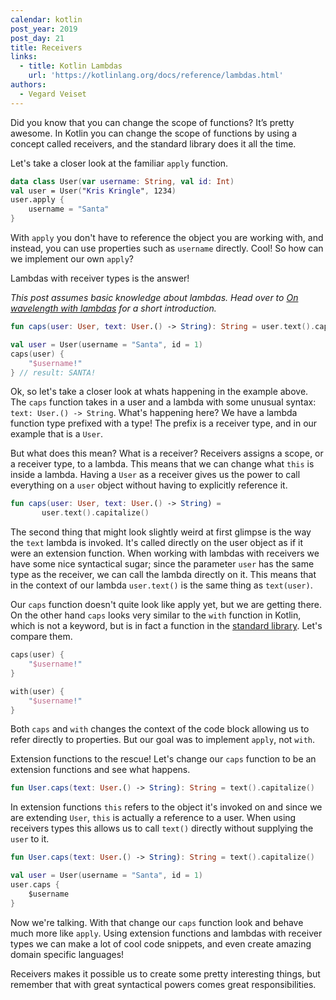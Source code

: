 ```yaml
---
calendar: kotlin
post_year: 2019
post_day: 21
title: Receivers
links:
  - title: Kotlin Lambdas
    url: 'https://kotlinlang.org/docs/reference/lambdas.html'
authors:
  - Vegard Veiset
---
```

Did you know that you can change the scope of functions? It’s pretty awesome. In Kotlin you can change the scope of functions by using a concept called receivers, and the standard library does it all the time. 

Let's take a closer look at the familiar `apply` function.

```kotlin
data class User(var username: String, val id: Int)
val user = User("Kris Kringle", 1234)
user.apply { 
    username = "Santa"
}
```

With `apply` you don't have to reference the object you are working with, and instead, you can use properties such as `username` directly. Cool! So how can we implement our own `apply`?

Lambdas with receiver types is the answer! 

*This post assumes basic knowledge about lambdas. Head over to [On wavelength with lambdas](https://kotlin.christmas/2019/18) for a short introduction.*

```kotlin
fun caps(user: User, text: User.() -> String): String = user.text().capitalize()

val user = User(username = "Santa", id = 1)
caps(user) {
    "$username!"
} // result: SANTA!
```

Ok, so let's take a closer look at whats happening in the example above. The `caps` function takes in a user and a lambda with some unusual syntax: `text: User.() -> String`. What's happening here? We have a lambda function type prefixed with a type! The prefix is a receiver type, and in our example that is a `User`.

But what does this mean? What is a receiver? Receivers assigns a scope, or a receiver type, to a lambda. This means that we can change what `this` is inside a lambda. Having a `User` as a receiver gives us the power to call everything on a `user` object without having to explicitly reference it.

```kotlin
fun caps(user: User, text: User.() -> String) =
       user.text().capitalize()
```

The second thing that might look slightly weird at first glimpse is the way the `text` lambda is invoked. It's called directly on the user object as if it were an extension function. When working with lambdas with receivers we have some nice syntactical sugar; since the parameter `user` has the same type as the receiver, we can call the lambda directly on it. This means that in the context of our lambda `user.text()` is the same thing as `text(user)`. 


Our `caps` function doesn't quite look like apply yet, but we are getting there. On the other hand `caps` looks very similar to the `with` function in Kotlin, which is not a keyword, but is in fact a function in the [standard library](https://github.com/JetBrains/kotlin/blob/master/libraries/stdlib/src/kotlin/util/Standard.kt). Let's compare them.

```kotlin
caps(user) {
    "$username!"
}

with(user) {
    "$username!"
}
```

Both `caps` and `with` changes the context of the code block allowing us to refer directly to properties. But our goal was to implement `apply`, not `with`. 

Extension functions to the rescue! Let's change our `caps` function to be an extension functions and see what happens. 

```kotlin
fun User.caps(text: User.() -> String): String = text().capitalize()
```

In extension functions `this` refers to the object it's invoked on and since we are extending `User`, `this` is actually a reference to a user. When using receivers types this allows us to call `text()` directly without supplying the `user` to it.

```kotlin
fun User.caps(text: User.() -> String): String = text().capitalize()

val user = User(username = "Santa", id = 1)
user.caps {
    $username
}
```

Now we're talking. With that change our `caps` function look and behave much more like `apply`. Using extension functions and lambdas with receiver types we can make a lot of cool code snippets, and even create amazing domain specific languages!

Receivers makes it possible us to create some pretty interesting things, but remember that with great syntactical powers comes great responsibilities.

